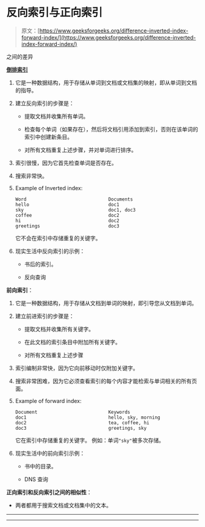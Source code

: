# 反向索引与正向索引

> 原文：[https://www.geeksforgeeks.org/difference-inverted-index-forward-index/](https://www.geeksforgeeks.org/difference-inverted-index-forward-index/)

之间的差异

[**倒排索引**](https://www.geeksforgeeks.org/inverted-index/)

1.  它是一种数据结构，用于存储从单词到文档或文档集的映射，即从单词到文档的指导。

2.  建立反向索引的步骤是：

    *   提取文档并收集所有单词。

    *   检查每个单词（如果存在），然后将文档引用添加到索引，否则在该单词的索引中创建新条目。

    *   对所有文档重复上述步骤，并对单词进行排序。

3.  索引很慢，因为它首先检查单词是否存在。

4.  搜索非常快。

5.  Example of Inverted index:

    ```
    Word                              Documents
    hello                             doc1      
    sky                               doc1, doc3
    coffee                            doc2
    hi                                doc2
    greetings                         doc3                               

    ```

    它不会在索引中存储重复的关键字。

6.  现实生活中反向索引的示例：

    *   书后的索引。

    *   反向查询

**前向索引**：

1.  它是一种数据结构，用于存储从文档到单词的映射，即引导您从文档到单词。

2.  建立前进索引的步骤是：

    *   提取文档并收集所有关键字。

    *   在此文档的索引条目中附加所有关键字。

    *   对所有文档重复上述步骤

3.  索引编制非常快，因为它向前移动时仅附加关键字。

4.  搜索非常困难，因为它必须查看索引的每个内容才能检索与单词相关的所有页面。

5.  Example of forward index:

    ```
    Document                          Keywords
    doc1                              hello, sky, morning      
    doc2                              tea, coffee, hi
    doc3                              greetings, sky

    ```

    它在索引中存储重复的关键字。 例如：单词`"sky"`被多次存储。

6.  现实生活中的前向索引示例：

    *   书中的目录。

    *   DNS 查询

**正向索引和反向索引之间的相似性**：

*   两者都用于搜索文档或文档集中的文本。



* * *

* * *



